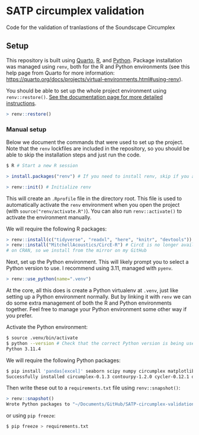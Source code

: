 # SATP circumplex validation

 Code for the validation of tranlastions of the Soundscape Circumplex

## Setup

This repository is built using [Quarto](https://quarto.org/), [R](https://www.r-project.org/), and [Python](https://www.python.org/). Package installation was managed using `renv`, both for the R and Python environments (see this help page from Quarto for more information: <https://quarto.org/docs/projects/virtual-environments.html#using-renv>).

You should be able to set up the whole project environment using `renv::restore()`. [See the documentation page for more detailed instructions](https://rstudio.github.io/renv/reference/restore.html).

```r
> renv::restore()
```

### Manual setup

Below we document the commands that were used to set up the project. Note that the `renv` lockfiles are included in the repository, so you should be able to skip the installation steps and just run the code.

```bash
$ R # Start a new R session
```

```r
> install.packages("renv") # If you need to install renv, skip if you already have it

> renv::init() # Initialize renv
```

This will create an `.Rprofile` file in the directory root. This file is used to automatically activate the `renv` environment when you open the project (with `source("renv/activate.R")`). You can also run `renv::activate()` to activate the environment manually.

We will require the following R packages:

```r
> renv::install(c("tidyverse", "readxl", "here", "knitr", "devtools"))
> renv::install("MitchellAcoustics/CircE-R") # CircE is no longer available 
# on CRAN, so we install from the mirror on my GitHub
```

Next, set up the Python environment. This will likely prompt you to select a Python version to use. I recommend using 3.11, managed with `pyenv`.

```r
> renv::use_python(name=".venv")
```

At the core, all this does is create a Python virtualenv at `.venv`, just like setting up a Python environment normally. But by linking it with `renv` we can do some extra management of both the R and Python environments together. Feel free to manage your Python environment some other way if you prefer.

Activate the Python environment:

```bash
$ source .venv/bin/activate
$ python --version # Check that the correct Python version is being used
Python 3.11.4
```

We will require the following Python packages:

```bash
$ pip install 'pandas[excel]' seaborn scipy numpy circumplex matplotlib
Successfully installed circumplex-0.1.3 contourpy-1.2.0 cycler-0.12.1 defusedxml-0.7.1 et-xmlfile-1.1.0 fonttools-4.45.0 kiwisolver-1.4.5 matplotlib-3.8.2 numpy-1.26.2 odfpy-1.4.1 openpyxl-3.1.2 packaging-23.2 pandas-2.1.3 pillow-10.1.0 pyparsing-3.1.1 python-dateutil-2.8.2 pytz-2023.3.post1 pyxlsb-1.0.10 scipy-1.11.4 seaborn-0.13.0 six-1.16.0 tzdata-2023.3 xlrd-2.0.1 xlsxwriter-3.1.9
```

Then write these out to a `requirements.txt` file using `renv::snapshot()`:

```r
> renv::snapshot()
Wrote Python packages to "~/Documents/GitHub/SATP-circumplex-validation/requirements.txt".
```

or using `pip freeze`:

```bash
$ pip freeze > requirements.txt
```
